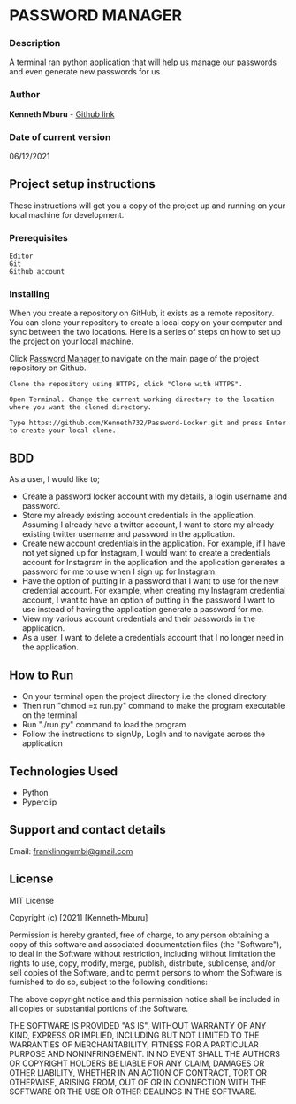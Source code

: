 # PASSWORD MANAGER

### Description

A terminal ran python application that will help us manage our passwords and even generate new passwords for us.

### Author

**Kenneth Mburu** - [Github link](https://github.com/Kenneth732/)

### Date of current version

06/12/2021

## Project setup instructions

These instructions will get you a copy of the project up and running on your local machine for development.

### Prerequisites

```
Editor
Git
Github account
```

### Installing

When you create a repository on GitHub, it exists as a remote repository. You can clone your repository to create a local copy on your computer and sync between the two locations. Here is a series of steps on how to set up the project on your local machine.

Click [Password Manager ](https://github.com/Kenneth732/Password-Locker.git) to navigate on the main page of the project repository on Github.

```
Clone the repository using HTTPS, click "Clone with HTTPS".
```

```
Open Terminal. Change the current working directory to the location where you want the cloned directory.
```

```
Type https://github.com/Kenneth732/Password-Locker.git and press Enter to create your local clone.

```

## BDD
As a user, I would like to;
- Create a password locker account with my details, a login username and password.
- Store my already existing account credentials in the application. Assuming I already have a twitter account, I want to store my already existing twitter username and password in the application.
- Create new account credentials in the application. For example, if I have not yet signed up for Instagram, I would want to create a credentials account for Instagram in the application and the application generates a password for me to use when I sign up for Instagram.
- Have the option of putting in a password that I want to use for the new credential account. For example, when creating my Instagram credential account, I want to have an option of putting in the password I want to use instead of having the application generate a password for me.
- View my various account credentials and their passwords in the application.
- As a user, I want to delete a credentials account that I no longer need in the application.

## How to Run
- On your terminal open the project directory i.e the cloned directory
- Then run "chmod =x run.py" command to make the program executable on the terminal
- Run "./run.py" command to load the program
- Follow the instructions to signUp, LogIn and to navigate across the application


## Technologies Used

- Python 
- Pyperclip




## Support and contact details

Email: [franklinngumbi@gmail.com ](Kenneth.mburu@student.moringaschool.com)

## License

MIT License

Copyright (c) [2021] [Kenneth-Mburu]

Permission is hereby granted, free of charge, to any person obtaining a copy
of this software and associated documentation files (the "Software"), to deal
in the Software without restriction, including without limitation the rights
to use, copy, modify, merge, publish, distribute, sublicense, and/or sell
copies of the Software, and to permit persons to whom the Software is
furnished to do so, subject to the following conditions:

The above copyright notice and this permission notice shall be included in all
copies or substantial portions of the Software.

THE SOFTWARE IS PROVIDED "AS IS", WITHOUT WARRANTY OF ANY KIND, EXPRESS OR
IMPLIED, INCLUDING BUT NOT LIMITED TO THE WARRANTIES OF MERCHANTABILITY,
FITNESS FOR A PARTICULAR PURPOSE AND NONINFRINGEMENT. IN NO EVENT SHALL THE
AUTHORS OR COPYRIGHT HOLDERS BE LIABLE FOR ANY CLAIM, DAMAGES OR OTHER
LIABILITY, WHETHER IN AN ACTION OF CONTRACT, TORT OR OTHERWISE, ARISING FROM,
OUT OF OR IN CONNECTION WITH THE SOFTWARE OR THE USE OR OTHER DEALINGS IN THE
SOFTWARE.